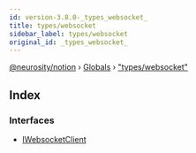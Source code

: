 ```yaml
---
id: version-3.8.0-_types_websocket_
title: types/websocket
sidebar_label: types/websocket
original_id: _types_websocket_
---
```


[@neurosity/notion](../index.md) › [Globals](../globals.md) › ["types/websocket"](_types_websocket_.md)

## Index

### Interfaces

* [IWebsocketClient](../interfaces/_types_websocket_.iwebsocketclient.md)
